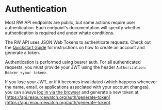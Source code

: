 # Authentication

Most RW API endpoints are public, but some actions require user authentication. Each endpoint's documentation will specify whether authentication is required and under whate conditions.

The RW API uses JSON Web Tokens to authenticate requests. Check out the [Quickstart Guide](quickstart.html) for instructions on how to create an account and generate a token.

Authentication is performed using bearer auth. For all authenticated requests, you must provide your JWT using the header `Authorization: Bearer <your token>`.

If you lose your JWT, or if it becomes invalidated (which happens whenever the name, email, or applications associated with your account changes), you can always [log in via the browser](https://api.resourcewatch.org/auth/login) and generate a new token at [https://api.resourcewatch.org/auth/generate-token](https://api.resourcewatch.org/auth/generate-token).

